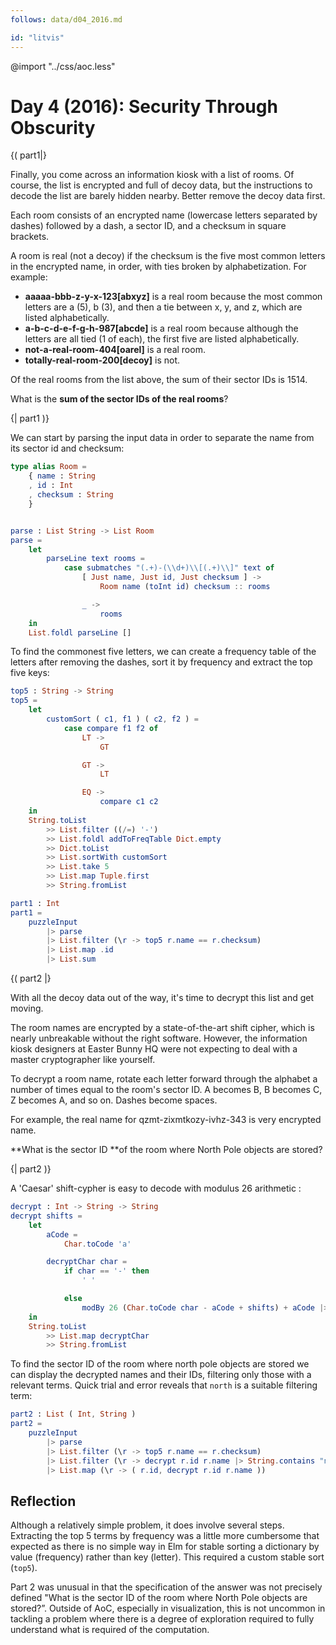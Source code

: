 ```yaml
---
follows: data/d04_2016.md

id: "litvis"
---
```


@import "../css/aoc.less"

# Day 4 (2016): Security Through Obscurity

{( part1|}

Finally, you come across an information kiosk with a list of rooms. Of course, the list is encrypted and full of decoy data, but the instructions to decode the list are barely hidden nearby. Better remove the decoy data first.

Each room consists of an encrypted name (lowercase letters separated by dashes) followed by a dash, a sector ID, and a checksum in square brackets.

A room is real (not a decoy) if the checksum is the five most common letters in the encrypted name, in order, with ties broken by alphabetization. For example:

- **aaaaa-bbb-z-y-x-123[abxyz]** is a real room because the most common letters are a (5), b (3), and then a tie between x, y, and z, which are listed alphabetically.
- **a-b-c-d-e-f-g-h-987[abcde]** is a real room because although the letters are all tied (1 of each), the first five are listed alphabetically.
- **not-a-real-room-404[oarel]** is a real room.
- **totally-real-room-200[decoy]** is not.

Of the real rooms from the list above, the sum of their sector IDs is 1514.

What is the **sum of the sector IDs of the real rooms**?

{| part1 )}

We can start by parsing the input data in order to separate the name from its sector id and checksum:

```elm {l}
type alias Room =
    { name : String
    , id : Int
    , checksum : String
    }


parse : List String -> List Room
parse =
    let
        parseLine text rooms =
            case submatches "(.+)-(\\d+)\\[(.+)\\]" text of
                [ Just name, Just id, Just checksum ] ->
                    Room name (toInt id) checksum :: rooms

                _ ->
                    rooms
    in
    List.foldl parseLine []
```

To find the commonest five letters, we can create a frequency table of the letters after removing the dashes, sort it by frequency and extract the top five keys:

```elm {l}
top5 : String -> String
top5 =
    let
        customSort ( c1, f1 ) ( c2, f2 ) =
            case compare f1 f2 of
                LT ->
                    GT

                GT ->
                    LT

                EQ ->
                    compare c1 c2
    in
    String.toList
        >> List.filter ((/=) '-')
        >> List.foldl addToFreqTable Dict.empty
        >> Dict.toList
        >> List.sortWith customSort
        >> List.take 5
        >> List.map Tuple.first
        >> String.fromList
```

```elm {l r}
part1 : Int
part1 =
    puzzleInput
        |> parse
        |> List.filter (\r -> top5 r.name == r.checksum)
        |> List.map .id
        |> List.sum
```

{( part2 |}

With all the decoy data out of the way, it's time to decrypt this list and get moving.

The room names are encrypted by a state-of-the-art shift cipher, which is nearly unbreakable without the right software. However, the information kiosk designers at Easter Bunny HQ were not expecting to deal with a master cryptographer like yourself.

To decrypt a room name, rotate each letter forward through the alphabet a number of times equal to the room's sector ID. A becomes B, B becomes C, Z becomes A, and so on. Dashes become spaces.

For example, the real name for qzmt-zixmtkozy-ivhz-343 is very encrypted name.

**What is the sector ID **of the room where North Pole objects are stored?

{| part2 )}

A 'Caesar' shift-cypher is easy to decode with modulus 26 arithmetic :

```elm {l}
decrypt : Int -> String -> String
decrypt shifts =
    let
        aCode =
            Char.toCode 'a'

        decryptChar char =
            if char == '-' then
                ' '

            else
                modBy 26 (Char.toCode char - aCode + shifts) + aCode |> Char.fromCode
    in
    String.toList
        >> List.map decryptChar
        >> String.fromList
```

To find the sector ID of the room where north pole objects are stored we can display the decrypted names and their IDs, filtering only those with a relevant terms. Quick trial and error reveals that `north` is a suitable filtering term:

```elm {l r}
part2 : List ( Int, String )
part2 =
    puzzleInput
        |> parse
        |> List.filter (\r -> top5 r.name == r.checksum)
        |> List.filter (\r -> decrypt r.id r.name |> String.contains "north")
        |> List.map (\r -> ( r.id, decrypt r.id r.name ))
```

## Reflection

Although a relatively simple problem, it does involve several steps. Extracting the top 5 terms by frequency was a little more cumbersome that expected as there is no simple way in Elm for stable sorting a dictionary by value (frequency) rather than key (letter). This required a custom stable sort (`top5`).

Part 2 was unusual in that the specification of the answer was not precisely defined "What is the sector ID of the room where North Pole objects are stored?”. Outside of AoC, especially in visualization, this is not uncommon in tackling a problem where there is a degree of exploration required to fully understand what is required of the computation.
